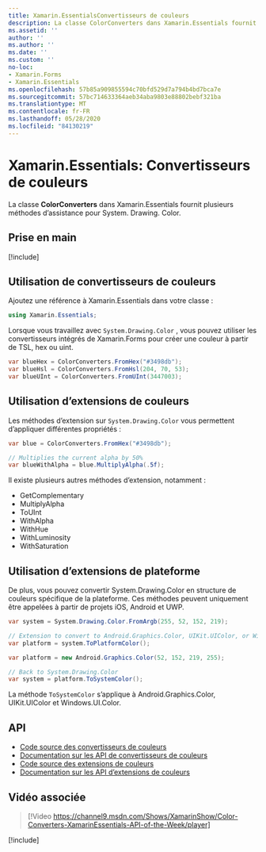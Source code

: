 ```yaml
---
title: Xamarin.EssentialsConvertisseurs de couleurs
description: La classe ColorConverters dans Xamarin.Essentials fournit plusieurs méthodes d’assistance et méthodes d’extension pour fonctionner avec System. Drawing. Color.
ms.assetid: ''
author: ''
ms.author: ''
ms.date: ''
ms.custom: ''
no-loc:
- Xamarin.Forms
- Xamarin.Essentials
ms.openlocfilehash: 57b85a909855594c70bfd529d7a794b4bd7bca7e
ms.sourcegitcommit: 57bc714633364aeb34aba9803e88802bebf321ba
ms.translationtype: MT
ms.contentlocale: fr-FR
ms.lasthandoff: 05/28/2020
ms.locfileid: "84130219"
---
```

# <a name="xamarinessentials-color-converters"></a>Xamarin.Essentials: Convertisseurs de couleurs

La classe **ColorConverters** dans Xamarin.Essentials fournit plusieurs méthodes d’assistance pour System. Drawing. Color.

## <a name="get-started"></a>Prise en main

[!include[](~/essentials/includes/get-started.md)]

## <a name="using-color-converters"></a>Utilisation de convertisseurs de couleurs

Ajoutez une référence à Xamarin.Essentials dans votre classe :

```csharp
using Xamarin.Essentials;
```

Lorsque vous travaillez avec `System.Drawing.Color` , vous pouvez utiliser les convertisseurs intégrés de Xamarin.Forms pour créer une couleur à partir de TSL, hex ou uint.

```csharp
var blueHex = ColorConverters.FromHex("#3498db");
var blueHsl = ColorConverters.FromHsl(204, 70, 53);
var blueUInt = ColorConverters.FromUInt(3447003);
```

## <a name="using-color-extensions"></a>Utilisation d’extensions de couleurs

Les méthodes d’extension sur `System.Drawing.Color` vous permettent d’appliquer différentes propriétés :

```csharp
var blue = ColorConverters.FromHex("#3498db");

// Multiplies the current alpha by 50%
var blueWithAlpha = blue.MultiplyAlpha(.5f);
```

Il existe plusieurs autres méthodes d’extension, notamment :

- GetComplementary
- MultiplyAlpha
- ToUInt
- WithAlpha
- WithHue
- WithLuminosity
- WithSaturation

## <a name="using-platform-extensions"></a>Utilisation d’extensions de plateforme

De plus, vous pouvez convertir System.Drawing.Color en structure de couleurs spécifique de la plateforme. Ces méthodes peuvent uniquement être appelées à partir de projets iOS, Android et UWP.

```csharp
var system = System.Drawing.Color.FromArgb(255, 52, 152, 219);

// Extension to convert to Android.Graphics.Color, UIKit.UIColor, or Windows.UI.Color
var platform = system.ToPlatformColor();
```

```csharp
var platform = new Android.Graphics.Color(52, 152, 219, 255);

// Back to System.Drawing.Color
var system = platform.ToSystemColor();
```

La méthode `ToSystemColor` s’applique à Android.Graphics.Color, UIKit.UIColor et Windows.UI.Color.

## <a name="api"></a>API

- [Code source des convertisseurs de couleurs](https://github.com/xamarin/Essentials/tree/master/Xamarin.Essentials/Types/ColorConverters.shared.cs)
- [Documentation sur les API de convertisseurs de couleurs](xref:Xamarin.Essentials.ColorConverters)
- [Code source des extensions de couleurs](https://github.com/xamarin/Essentials/tree/master/Xamarin.Essentials/Types/ColorConverters.shared.cs)
- [Documentation sur les API d’extensions de couleurs](xref:Xamarin.Essentials.ColorExtensions)

## <a name="related-video"></a>Vidéo associée

> [!Video https://channel9.msdn.com/Shows/XamarinShow/Color-Converters-XamarinEssentials-API-of-the-Week/player]

[!include[](~/essentials/includes/xamarin-show-essentials.md)]
